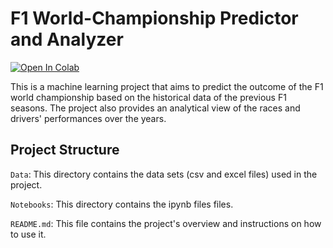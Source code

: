 # F1 World-Championship Predictor and Analyzer 
[![Open In Colab](https://colab.research.google.com/assets/colab-badge.svg)](https://colab.research.google.com/drive/1jXsDvysj_q-BH7TSNamo8UwLs4Ms92q0?usp=sharing)


This is a machine learning project that aims to predict the outcome of the F1 world championship based on the historical data of the previous F1 seasons. The project also provides an analytical view of the races and drivers' performances over the years.



## Project Structure

`Data`: This directory contains the data sets (csv and excel files) used in the project.

`Notebooks`: This directory contains the ipynb files files.

`README.md`: This file contains the project's overview and instructions on how to use it.
